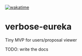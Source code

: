 [![wakatime](https://wakatime.com/badge/github/Ingvord/verbose-eureka.svg)](https://wakatime.com/badge/github/Ingvord/verbose-eureka)

# verbose-eureka
Tiny MVP for users/proposal viewer

TODO: write the docs
